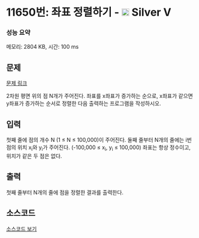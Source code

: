 # 11650번: 좌표 정렬하기 - <img src="https://static.solved.ac/tier_small/6.svg" style="height:20px" /> Silver V

<!-- performance -->
### 성능 요약
메모리: 2804 KB, 시간: 100 ms
<!-- end -->

## 문제

[문제 링크](https://boj.kr/11650)


<p>2차원 평면 위의 점 N개가 주어진다. 좌표를 x좌표가 증가하는 순으로, x좌표가 같으면 y좌표가 증가하는 순서로 정렬한 다음 출력하는 프로그램을 작성하시오.</p>



## 입력


<p>첫째 줄에 점의 개수 N (1 ≤ N ≤ 100,000)이 주어진다. 둘째 줄부터 N개의 줄에는 i번점의 위치 x<sub>i</sub>와 y<sub>i</sub>가 주어진다. (-100,000 ≤ x<sub>i</sub>, y<sub>i</sub> ≤ 100,000) 좌표는 항상 정수이고, 위치가 같은 두 점은 없다.</p>



## 출력


<p>첫째 줄부터 N개의 줄에 점을 정렬한&nbsp;결과를 출력한다.</p>



## 소스코드

[소스코드 보기](좌표%20정렬하기.cpp)